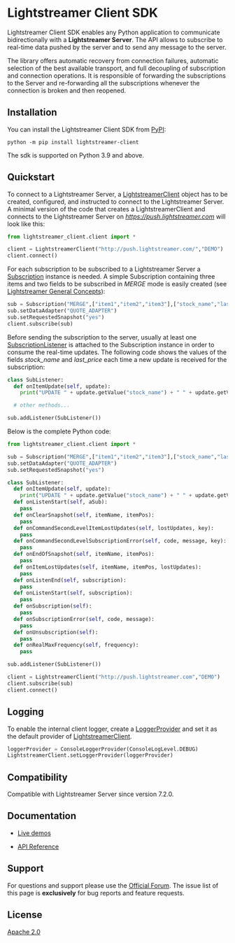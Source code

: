 # Lightstreamer Client SDK

Lightstreamer Client SDK enables any Python application to communicate bidirectionally with a **Lightstreamer Server**. The API allows to subscribe to real-time data pushed by the server and to send any message to the server.

The library offers automatic recovery from connection failures, automatic selection of the best available transport, and full decoupling of subscription and connection operations. It is responsible of forwarding the subscriptions to the Server and re-forwarding all the subscriptions whenever the connection is broken and then reopened.

## Installation

You can install the Lightstreamer Client SDK from [PyPI](https://pypi.org/project/realpython-reader/):

```
python -m pip install lightstreamer-client
```

The sdk is supported on Python 3.9 and above.

## Quickstart

To connect to a Lightstreamer Server, a [LightstreamerClient](https://lightstreamer.com/api/ls-web-client/latest/LightstreamerClient.html) object has to be created, configured, and instructed to connect to the Lightstreamer Server. 
A minimal version of the code that creates a LightstreamerClient and connects to the Lightstreamer Server on *https://push.lightstreamer.com* will look like this:

```python
from lightstreamer_client.client import *

client = LightstreamerClient("http://push.lightstreamer.com/","DEMO")
client.connect()
```

For each subscription to be subscribed to a Lightstreamer Server a [Subscription](https://lightstreamer.com/api/ls-web-client/latest/Subscription.html) instance is needed.
A simple Subscription containing three items and two fields to be subscribed in *MERGE* mode is easily created (see [Lightstreamer General Concepts](https://lightstreamer.com/docs/ls-server/latest/General%20Concepts.pdf)):

```python
sub = Subscription("MERGE",["item1","item2","item3"],["stock_name","last_price"])
sub.setDataAdapter("QUOTE_ADAPTER")
sub.setRequestedSnapshot("yes")
client.subscribe(sub)
```

Before sending the subscription to the server, usually at least one [SubscriptionListener](https://lightstreamer.com/api/ls-web-client/latest/SubscriptionListener.html) is attached to the Subscription instance in order to consume the real-time updates. The following code shows the values of the fields *stock_name* and *last_price* each time a new update is received for the subscription:

```python
class SubListener:
  def onItemUpdate(self, update):
    print("UPDATE " + update.getValue("stock_name") + " " + update.getValue("last_price"))

  # other methods...

sub.addListener(SubListener())
```

Below is the complete Python code:

```python
from lightstreamer_client.client import *

sub = Subscription("MERGE",["item1","item2","item3"],["stock_name","last_price"])
sub.setDataAdapter("QUOTE_ADAPTER")
sub.setRequestedSnapshot("yes")

class SubListener:
  def onItemUpdate(self, update):
    print("UPDATE " + update.getValue("stock_name") + " " + update.getValue("last_price"))
  def onListenStart(self, aSub):
    pass
  def onClearSnapshot(self, itemName, itemPos):
    pass
  def onCommandSecondLevelItemLostUpdates(self, lostUpdates, key):
    pass
  def onCommandSecondLevelSubscriptionError(self, code, message, key):
    pass
  def onEndOfSnapshot(self, itemName, itemPos):
    pass
  def onItemLostUpdates(self, itemName, itemPos, lostUpdates):
    pass
  def onListenEnd(self, subscription):
    pass
  def onListenStart(self, subscription):
    pass
  def onSubscription(self):
    pass
  def onSubscriptionError(self, code, message):
    pass
  def onUnsubscription(self):
    pass
  def onRealMaxFrequency(self, frequency):
    pass

sub.addListener(SubListener())

client = LightstreamerClient("http://push.lightstreamer.com","DEMO")
client.subscribe(sub)
client.connect()
```

## Logging

To enable the internal client logger, create a [LoggerProvider](https://lightstreamer.com/api/ls-web-client/latest/LoggerProvider.html) and set it as the default provider of [LightstreamerClient](https://lightstreamer.com/api/ls-web-client/latest/LightstreamerClient.html).

```python
loggerProvider = ConsoleLoggerProvider(ConsoleLogLevel.DEBUG)
LightstreamerClient.setLoggerProvider(loggerProvider)
```

## Compatibility ##

Compatible with Lightstreamer Server since version 7.2.0.

## Documentation

- [Live demos](https://demos.lightstreamer.com/)

- [API Reference](https://lightstreamer.com/api/ls-web-client/latest/)

## Support

For questions and support please use the [Official Forum](https://forums.lightstreamer.com/). The issue list of this page is **exclusively** for bug reports and feature requests.

## License

[Apache 2.0](https://opensource.org/licenses/Apache-2.0)
